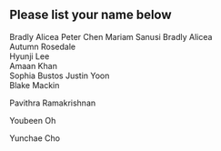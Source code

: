 ## Please list your name below

Bradly Alicea
Peter Chen
Mariam Sanusi
Bradly Alicea   
Autumn Rosedale   
Hyunji Lee   
Amaan Khan   
Sophia Bustos 
Justin Yoon \
Blake Mackin

Pavithra Ramakrishnan

Youbeen Oh

Yunchae Cho

